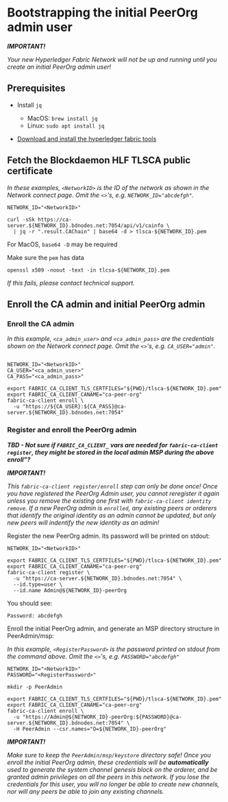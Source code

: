 # Bootstrapping the initial PeerOrg admin user

***IMPORTANT!***

*Your new Hyperledger Fabric Network will not be up and running until you create an initial PeerOrg admin user!*

## Prerequisites

* Install `jq`
  * MacOS: `brew install jq`
  * Linux: `sudo apt install jq`

* [Download and install the hyperledger fabric tools](Tools.md)

## Fetch the Blockdaemon HLF TLSCA public certificate

*In these examples, `<NetworkID>` is the ID of the network as shown in the Network connect page. Omit the `<>`'s, e.g. `NETWORK_ID="abcdefgh"`.*

```shell
NETWORK_ID="<NetworkID>"

curl -sSk https://ca-server.${NETWORK_ID}.bdnodes.net:7054/api/v1/cainfo \
  | jq -r ".result.CAChain" | base64 -d > tlsca-${NETWORK_ID}.pem
```

For MacOS, `base64 -D` may be required

Make sure the `pem` has data
```shell
openssl x509 -noout -text -in tlcsa-${NETWORK_ID}.pem
```

*If this fails, please contact technical support.*

## Enroll the CA admin and initial PeerOrg admin

### Enroll the CA admin

*In this example, `<ca_admin_user>` and `<ca_admin_pass>` are the credentials shown on the Network connect page. Omit the `<>`'s, e.g. `CA_USER="admin"`.*

```shell

NETWORK_ID="<NetworkID>"
CA_USER="<ca_admin_user>"
CA_PASS="<ca_admin_pass>"

export FABRIC_CA_CLIENT_TLS_CERTFILES="${PWD}/tlsca-${NETWORK_ID}.pem"
export FABRIC_CA_CLIENT_CANAME="ca-peer-org"
fabric-ca-client enroll \
  -u "https://${CA_USER}:${CA_PASS}@ca-server.${NETWORK_ID}.bdnodes.net:7054"
```

### Register and enroll the PeerOrg admin

***TBD - Not sure if `FABRIC_CA_CLIENT_` vars are needed for `fabric-ca-client register`, they might be stored in the local admin MSP during the above enroll"?***

***IMPORTANT!***

*This `fabric-ca-client register/enroll` step can only be done once! Once you have registered the PeerOrg Admin user, you cannot reregister it again unless you remove the existing one first with `fabric-ca-client identity remove`. If a new PeerOrg admin is `enrolled`, any existing peers or orderers that identify the original identity as an admin cannot be updated, but only new peers will indentify the new identity as an admin!*

Register the new PeerOrg admin. Its password will be printed on stdout:

```shell
NETWORK_ID="<NetworkID>"

export FABRIC_CA_CLIENT_TLS_CERTFILES="${PWD}/tlsca-${NETWORK_ID}.pem"
export FABRIC_CA_CLIENT_CANAME="ca-peer-org"
fabric-ca-client register \
  -u "https://ca-server.${NETWORK_ID}.bdnodes.net:7054" \
  --id.type=user \
  --id.name Admin@${NETWORK_ID}-peerOrg
```

You should see:

```shell
Password: abcdefgh
```

Enroll the initial PeerOrg admin, and generate an MSP directory structure in PeerAdmin/msp:

*In this example, `<RegisterPassword>` is the password printed on stdout from the command above. Omit the `<>`'s, e.g. `PASSWORD="abcdefgh"`*

```shell
NETWORK_ID="<NetworkID>"
PASSWORD="<RegisterPassword>"

mkdir -p PeerAdmin

export FABRIC_CA_CLIENT_TLS_CERTFILES="${PWD}/tlsca-${NETWORK_ID}.pem"
export FABRIC_CA_CLIENT_CANAME="ca-peer-org"
fabric-ca-client enroll \
  -u "https://Admin@${NETWORK_ID}-peerOrg:${PASSWORD}@ca-server.${NETWORK_ID}.bdnodes.net:7054" \
  -H PeerAdmin --csr.names="O=${NETWORK_ID}-peerOrg"
```

***IMPORTANT!***

*Make sure to keep the `PeerAdmin/msp/keystore` directory safe! Once you enroll the initial PeerOrg admin, these credentials will be ***automatically*** used to generate the system channel genesis block on the orderer, and be granted admin privileges on all the peers in this network. If you lose the credentials for this user, you will no longer be able to create new channels, nor will any peers be able to join any existing channels.*
